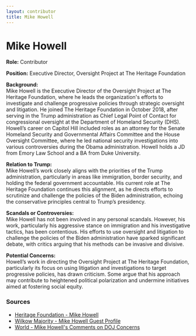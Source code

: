 ```yaml
---
layout: contributor
title: Mike Howell
---
```


# Mike Howell

**Role:** Contributor

**Position:** Executive Director, Oversight Project at The Heritage Foundation

**Background:**  
Mike Howell is the Executive Director of the Oversight Project at The Heritage Foundation, where he leads the organization's efforts to investigate and challenge progressive policies through strategic oversight and litigation. He joined The Heritage Foundation in October 2018, after serving in the Trump administration as Chief Legal Point of Contact for congressional oversight at the Department of Homeland Security (DHS). Howell’s career on Capitol Hill included roles as an attorney for the Senate Homeland Security and Governmental Affairs Committee and the House Oversight Committee, where he led national security investigations into various controversies during the Obama administration. Howell holds a JD from Emory Law School and a BA from Duke University.

**Relation to Trump:**  
Mike Howell’s work closely aligns with the priorities of the Trump administration, particularly in areas like immigration, border security, and holding the federal government accountable. His current role at The Heritage Foundation continues this alignment, as he directs efforts to scrutinize and challenge the policies of the Biden administration, echoing the conservative principles central to Trump’s presidency.

**Scandals or Controversies:**  
Mike Howell has not been involved in any personal scandals. However, his work, particularly his aggressive stance on immigration and his investigative tactics, has been contentious. His efforts to use oversight and litigation to challenge the policies of the Biden administration have sparked significant debate, with critics arguing that his methods can be invasive and divisive.

**Potential Concerns:**  
Howell’s work in directing the Oversight Project at The Heritage Foundation, particularly its focus on using litigation and investigations to target progressive policies, has drawn criticism. Some argue that his approach may contribute to heightened political polarization and undermine initiatives aimed at fostering social equity.

### Sources
- [Heritage Foundation - Mike Howell](https://www.heritage.org/staff/mike-howell)
- [Wilkow Majority - Mike Howell Guest Profile](https://wilkowmajority.com/show-guests/mike-howell)
- [World - Mike Howell's Comments on DOJ Concerns](https://wng.org/articles/heritage-foundation-criticizes-doj-deepfake-concerns-over-biden-hur-audio)
